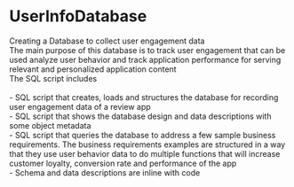 # UserInfoDatabase
Creating a Database to collect user engagement data\
The main purpose of this database is to track user engagement that can be used analyze user behavior and track application performance for serving relevant and personalized application content\
The SQL script includes\
<br />	- SQL script that creates, loads and structures the database for recording user engagement data of a review app
<br />	- SQL script that shows the database design and data descriptions with some object metadata
<br />	- SQL script that queries the database to address a few sample business requirements. The business requirements examples are structured in a way that they use user behavior data to do multiple functions that will increase customer loyalty, conversion rate and performance of the app
<br />  - Schema and data descriptions are inline with code
